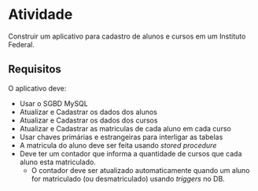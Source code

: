 # Atividade

Construir um aplicativo para cadastro de alunos e cursos em um Instituto Federal.

## Requisitos

O aplicativo deve:

- Usar o SGBD MySQL
- Atualizar e Cadastrar os dados dos alunos
- Atualizar e Cadastrar os dados dos cursos
- Atualizar e Cadastrar as matriculas de cada aluno em cada curso
- Usar chaves primárias e estrangeiras para interligar as tabelas
- A matricula do aluno deve ser feita usando *stored procedure*
- Deve ter um contador que informa a quantidade de cursos que cada aluno esta matriculado.
  - O contador deve ser atualizado automaticamente quando um aluno for matriculado (ou desmatriculado) usando *triggers* no DB.
